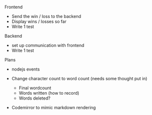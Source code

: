 Frontend
- Send the win / loss to the backend
- Display wins / losses so far
- Write 1 test

Backend
- set up communication with frontend
- Write 1 test

Plans
- nodejs events
- Change character count to word count (needs some thought put in)
    - Final wordcount
    - Words written (how to record)
    - Words deleted?

- Codemirror to mimic markdown rendering
